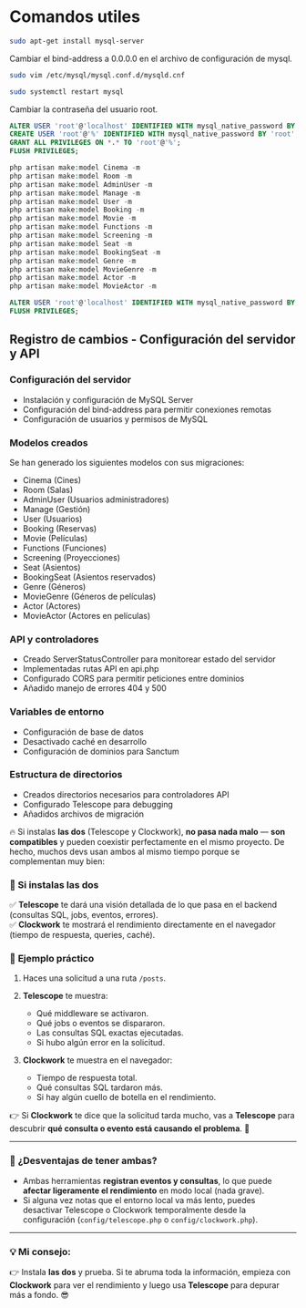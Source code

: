 # Comandos utiles

```bash
sudo apt-get install mysql-server
```

Cambiar el bind-address a 0.0.0.0 en el archivo de configuración de mysql.

```bash
sudo vim /etc/mysql/mysql.conf.d/mysqld.cnf
```

```bash
sudo systemctl restart mysql
```

Cambiar la contraseña del usuario root.

```sql
ALTER USER 'root'@'localhost' IDENTIFIED WITH mysql_native_password BY 'root';
CREATE USER 'root'@'%' IDENTIFIED WITH mysql_native_password BY 'root';
GRANT ALL PRIVILEGES ON *.* TO 'root'@'%';
FLUSH PRIVILEGES;
```

```php
php artisan make:model Cinema -m
php artisan make:model Room -m
php artisan make:model AdminUser -m
php artisan make:model Manage -m
php artisan make:model User -m
php artisan make:model Booking -m
php artisan make:model Movie -m
php artisan make:model Functions -m
php artisan make:model Screening -m
php artisan make:model Seat -m
php artisan make:model BookingSeat -m
php artisan make:model Genre -m
php artisan make:model MovieGenre -m
php artisan make:model Actor -m
php artisan make:model MovieActor -m
```

```sql
ALTER USER 'root'@'localhost' IDENTIFIED WITH mysql_native_password BY 'root';
FLUSH PRIVILEGES;
```

## Registro de cambios - Configuración del servidor y API

### Configuración del servidor

- Instalación y configuración de MySQL Server
- Configuración del bind-address para permitir conexiones remotas
- Configuración de usuarios y permisos de MySQL

### Modelos creados

Se han generado los siguientes modelos con sus migraciones:

- Cinema (Cines)
- Room (Salas)
- AdminUser (Usuarios administradores)
- Manage (Gestión)
- User (Usuarios)
- Booking (Reservas)
- Movie (Películas)
- Functions (Funciones)
- Screening (Proyecciones)
- Seat (Asientos)
- BookingSeat (Asientos reservados)
- Genre (Géneros)
- MovieGenre (Géneros de películas)
- Actor (Actores)
- MovieActor (Actores en películas)

### API y controladores

- Creado ServerStatusController para monitorear estado del servidor
- Implementadas rutas API en api.php
- Configurado CORS para permitir peticiones entre dominios
- Añadido manejo de errores 404 y 500

### Variables de entorno

- Configuración de base de datos
- Desactivado caché en desarrollo
- Configuración de dominios para Sanctum

### Estructura de directorios

- Creados directorios necesarios para controladores API
- Configurado Telescope para debugging
- Añadidos archivos de migración

🔥 Si instalas **las dos** (Telescope y Clockwork),
    **no pasa nada malo** — **son compatibles** y pueden coexistir perfectamente en el mismo proyecto.
De hecho, muchos devs usan ambos
    al mismo tiempo porque se complementan muy bien:

### 🚀 Si instalas las dos

✅ **Telescope** te dará una visión detallada de lo que pasa en el backend (consultas SQL, jobs, eventos, errores).  
✅ **Clockwork** te mostrará el rendimiento directamente en el navegador (tiempo de respuesta, queries, caché).  

### 🧪 **Ejemplo práctico**

1. Haces una solicitud a una ruta `/posts`.  
2. **Telescope** te muestra:  
   - Qué middleware se activaron.  
   - Qué jobs o eventos se dispararon.  
   - Las consultas SQL exactas ejecutadas.  
   - Si hubo algún error en la solicitud.  

3. **Clockwork** te muestra en el navegador:  
   - Tiempo de respuesta total.  
   - Qué consultas SQL tardaron más.  
   - Si hay algún cuello de botella en el rendimiento.  

👉 Si **Clockwork** te dice que la solicitud tarda mucho,
vas a **Telescope** para descubrir
**qué consulta o evento está causando el problema**. 🔎

---

### 🤔 **¿Desventajas de tener ambas?**  

- Ambas herramientas **registran eventos y consultas**,
    lo que puede **afectar ligeramente el rendimiento** en modo local (nada grave).  
- Si alguna vez notas que el entorno local va más lento,
    puedes desactivar Telescope o Clockwork temporalmente desde la configuración
    (`config/telescope.php` o `config/clockwork.php`).  

---

### 💡 **Mi consejo:**  

👉 Instala **las dos** y prueba.
Si te abruma toda la información, empieza con **Clockwork** para ver el rendimiento y luego usa **Telescope** para depurar más a fondo. 😎
